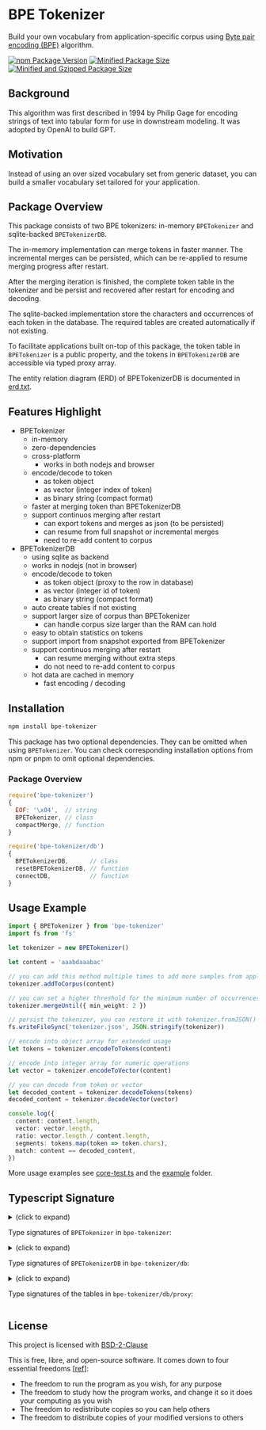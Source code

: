 # BPE Tokenizer

Build your own vocabulary from application-specific corpus using [Byte pair encoding (BPE)](https://en.wikipedia.org/wiki/Byte_pair_encoding) algorithm.

[![npm Package Version](https://img.shields.io/npm/v/bpe-tokenizer)](https://www.npmjs.com/package/bpe-tokenizer)
[![Minified Package Size](https://img.shields.io/bundlephobia/min/bpe-tokenizer)](https://bundlephobia.com/package/bpe-tokenizer)
[![Minified and Gzipped Package Size](https://img.shields.io/bundlephobia/minzip/bpe-tokenizer)](https://bundlephobia.com/package/bpe-tokenizer)

## Background

This algorithm was first described in 1994 by Philip Gage for encoding strings of text into tabular form for use in downstream modeling. It was adopted by OpenAI to build GPT.

## Motivation

Instead of using an over sized vocabulary set from generic dataset, you can build a smaller vocabulary set tailored for your application.

## Package Overview

This package consists of two BPE tokenizers: in-memory `BPETokenizer` and sqlite-backed `BPETokenizerDB`.

The in-memory implementation can merge tokens in faster manner. The incremental merges can be persisted, which can be re-applied to resume merging progress after restart.

After the merging iteration is finished, the complete token table in the tokenizer and be persist and recovered after restart for encoding and decoding.

The sqlite-backed implementation store the characters and occurrences of each token in the database. The required tables are created automatically if not existing.

To facilitate applications built on-top of this package, the token table in `BPETokenizer` is a public property, and the tokens in `BPETokenizerDB` are accessible via typed proxy array.

The entity relation diagram (ERD) of BPETokenizerDB is documented in [erd.txt](./db/erd.txt).

## Features Highlight

- BPETokenizer
  - in-memory
  - zero-dependencies
  - cross-platform
    - works in both nodejs and browser
  - encode/decode to token
    - as token object
    - as vector (integer index of token)
    - as binary string (compact format)
  - faster at merging token than BPETokenizerDB
  - support continuos merging after restart
    - can export tokens and merges as json (to be persisted)
    - can resume from full snapshot or incremental merges
    - need to re-add content to corpus
- BPETokenizerDB
  - using sqlite as backend
  - works in nodejs (not in browser)
  - encode/decode to token
    - as token object (proxy to the row in database)
    - as vector (integer id of token)
    - as binary string (compact format)
  - auto create tables if not existing
  - support larger size of corpus than BPETokenizer
    - can handle corpus size larger than the RAM can hold
  - easy to obtain statistics on tokens
  - support import from snapshot exported from BPETokenizer
  - support continuos merging after restart
    - can resume merging without extra steps
    - do not need to re-add content to corpus
  - hot data are cached in memory
    - fast encoding / decoding

## Installation

```bash
npm install bpe-tokenizer
```

This package has two optional dependencies. They can be omitted when using `BPETokenizer`. You can check corresponding installation options from npm or pnpm to omit optional dependencies.

### Package Overview

```javascript
require('bpe-tokenizer')
{
  EOF: '\x04',  // string
  BPETokenizer, // class
  compactMerge, // function
}

require('bpe-tokenizer/db')
{
  BPETokenizerDB,      // class
  resetBPETokenizerDB, // function
  connectDB,           // function
}
```

## Usage Example

```typescript
import { BPETokenizer } from 'bpe-tokenizer'
import fs from 'fs'

let tokenizer = new BPETokenizer()

let content = 'aaabdaaabac'

// you can add this method multiple times to add more samples from application-specific corpus
tokenizer.addToCorpus(content)

// you can set a higher threshold for the minimum number of occurrences
tokenizer.mergeUntil({ min_weight: 2 })

// persist the tokenizer, you can restore it with tokenizer.fromJSON()
fs.writeFileSync('tokenizer.json', JSON.stringify(tokenizer))

// encode into object array for extended usage
let tokens = tokenizer.encodeToTokens(content)

// encode into integer array for numeric operations
let vector = tokenizer.encodeToVector(content)

// you can decode from token or vector
let decoded_content = tokenizer.decodeTokens(tokens)
decoded_content = tokenizer.decodeVector(vector)

console.log({
  content: content.length,
  vector: vector.length,
  ratio: vector.length / content.length,
  segments: tokens.map(token => token.chars),
  match: content == decoded_content,
})
```

More usage examples see [core-test.ts](./core-test.ts) and the [example](./example/) folder.

## Typescript Signature

<details>
<summary>(click to expand)

Type signatures of `BPETokenizer` in `bpe-tokenizer`:

</summary>

```typescript
export class BPETokenizer {
  /** @description token.index -> Token */
  token_table: Token[]

  /**
   * @description export token tables and merge list.
   * The json can be used to restore after restart, or to populate database with BPETokenizerDB.
   */
  toJSON(): BPETokenizerJSON

  /** @description restore from json (after restart) */
  fromJSON(json: BPETokenizerJSON): void

  /**
   * @description add new content to corpus.
   * Token weights are updated when adding content.
   */
  addToCorpus(content: string): void

  /**
   * @description called by `mergeUntil()`.
   * Can be used to implement custom iteration conditions.
   */
  findNextMerge(): MergeToken | null
  /**
   * @description called by `mergeUntil()`.
   * Can be used to implement custom iteration conditions.
   */
  applyMerge(merge: MergeToken): void

  /**
   * @description call `findNextMerge()` and `applyMerge()` in loop
   */
  mergeUntil(options?: {
    /** @default 2 */
    min_weight?: number
    /** @default unlimited */
    max_iterations?: number
  }): void

  encodeToTokens(content: string): Token[]
  encodeToVector(content: string): number[]

  decodeTokens(tokens: Token[]): string
  decodeVector(vector: number[]): string

  /* for restore */

  /**
   * @description restore content to corpus (after restart) for continuous merging.
   * Token weights are not updated when restoring content.
   */
  restoreToCorpus(content: string): void

  /**
   * @description restore merge produced from `compactMerge(this.findNextMerge())`.
   * To be used after restart for continuous merging.
   */
  restoreMerge(compactMerge: CompactMerge): void

  /* internal methods */

  /**
   * @description encode to binary string.
   * Used by:
   *   - `restoreToCorpus()`
   *   - `encodeToTokens()`
   *   - `encodeToVector()`
   */
  encodeToCode(content: string): string
}

/**
 * @description to store MergeToken in compact format
 */
export function compactMerge(merge: MergeToken): CompactMerge

export type Token = {
  chars: string
  /** @description the weight after merge */
  weight: number
  /** @description the weight before merge */
  original_weight: number
  code: string
  /** @description including zero-weight tokens in token_table */
  index: number
}

/**
 * @description a + b -> c, e.g. "app" + "le" -> "apple"
 */
export type MergeToken = [a: Token, b: Token, c: Token]

/**
 * @description to be stored to file for restoring
 */
export type CompactMerge = [a_code: string, b_code: string, c_weight: number]

/** @description for BPETokenizer.fromJSON() */
export type BPETokenizerJSON = {
  version: 2
  char_count: number
  token_table: [chars: string, weight: number, original_weight: number][]
  merge_codes: [a_code: string, b_code: string, c_code: string][]
}
```

</details>

<details>
<summary>(click to expand)

Type signatures of `BPETokenizerDB` in `bpe-tokenizer/db`:

</summary>

```typescript
import { BetterSqlite3Helper } from '@beenotung/better-sqlite3-helper'
import { DBProxy, Token } from './proxy'
import { BPETokenizerJSON } from '../core'

export function connectDB(path: string): BetterSqlite3Helper.DBInstance

export function resetBPETokenizerDB(db: BetterSqlite3Helper.DBInstance): void

export class BPETokenizerDB {
  db: BetterSqlite3Helper.DBInstance
  proxy: DBProxy

  constructor(options: { db: BetterSqlite3Helper.DBInstance })

  /** @description delete all tokens and corpus from database, called by fromJSON() */
  reset(): void

  /** @description for in-memory BPETokenizer */
  toJSON(): BPETokenizerJSON

  /** @description delete all existing tokens and corpus, then import tokens from the json */
  fromJSON(json: BPETokenizerJSON): void

  /** @description to enable adding more corpus without duplication */
  getLastCorpusId(): number | null

  hasCorpus(id: number): boolean

  /**
   * @description add new content to corpus.
   * Token weights are updated when adding content.
   */
  addToCorpus(id: number, content: string): void

  /**
   * @description restore content to corpus (after import tokens with fromJSON()) for continuous merging.
   * Token weights are not updated when restoring content.
   */
  restoreToCorpus(id: number, content: string): void

  /**
   * @description called by `mergeUntil()`.
   * Can be used to implement custom iteration conditions.
   */
  findNextMerge(): MergeToken | null

  /**
   * @description called by `mergeUntil()`.
   * Can be used to implement custom iteration conditions.
   */
  applyMerge(merge: MergeToken): void

  /**
   * @description call `findNextMerge()` and `applyMerge()` in loop
   */
  mergeUntil(options?: {
    /** @default 2 */
    min_weight?: number
    /** @default unlimited */
    max_iterations?: number
  }): void

  encodeToTokens(content: string): Token[]
  encodeToVector(content: string): number[]

  decodeTokens(tokens: Token[]): string
  decodeVector(vector: number[]): string

  /**
   * @description encode to binary string.
   * Used by:
   *   - `restoreToCorpus()`
   *   - `encodeToTokens()`
   *   - `encodeToVector()`
   */
  encodeToCode(content: string): string
}

/**
 * @description a + b -> c, e.g. "app" + "le" -> "apple"
 */
export type MergeToken = [a: Token, b: Token, c: Token]
```

</details>

<details>
<summary>(click to expand)

Type signatures of the tables in `bpe-tokenizer/db/proxy`:

</summary>

```typescript
import { BetterSqlite3Helper } from '@beenotung/better-sqlite3-helper'
import { ProxySchemaOptions } from 'better-sqlite3-proxy'

export type Corpus = {
  id?: null | number
  content_code: string
}
export type Token = {
  id?: null | number
  chars: string
  weight: number
  original_weight: number
  code: string
}
export type CharToken = {
  id?: null | number
  token?: Token
}
export type Merge = {
  id?: null | number
  a_id: number
  a?: Token
  b_id: number
  b?: Token
  c_id: number
  c?: Token
}

export type DBProxy = {
  corpus: Corpus[]
  token: Token[]
  char_token: CharToken[]
  merge: Merge[]
}

export let tableFields: ProxySchemaOptions<DBProxy>['tableFields']

export function createProxy(options: {
  db: BetterSqlite3Helper.DBInstance
  auto_update_timestamp?: boolean | undefined
}): DBProxy
```

</details>

## License

This project is licensed with [BSD-2-Clause](./LICENSE)

This is free, libre, and open-source software. It comes down to four essential freedoms [[ref]](https://seirdy.one/2021/01/27/whatsapp-and-the-domestication-of-users.html#fnref:2):

- The freedom to run the program as you wish, for any purpose
- The freedom to study how the program works, and change it so it does your computing as you wish
- The freedom to redistribute copies so you can help others
- The freedom to distribute copies of your modified versions to others
